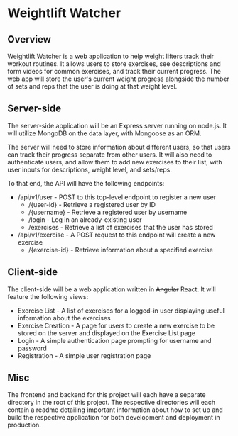 # Weightlift Watcher

## Overview

Weightlift Watcher is a web application to help weight lifters track their workout routines. It allows users to store 
exercises, see descriptions and form videos for common exercises, and track their current progress. The web app will store
the user's current weight progress alongside the number of sets and reps that the user is doing at that weight level.

## Server-side

The server-side application will be an Express server running on node.js. It will utilize MongoDB on the data layer, with
Mongoose as an ORM.

The server will need to store information about different users, so that users can track their progress separate from other 
users. It will also need to authenticate users, and allow them to add new exercises to their list, with user inputs for 
descriptions, weight level, and sets/reps. 

To that end, the API will have the following endpoints:

* /api/v1/user - POST to this top-level endpoint to register a new user
  * /{user-id} - Retrieve a registered user by ID
  * /{username} - Retrieve a registered user by username
  * /login - Log in an already-existing user
  * /exercises - Retrieve a list of exercises that the user has stored
* /api/v1/exercise - A POST request to this endpoint will create a new exercise
  * /{exercise-id} - Retrieve information about a specified exercise


## Client-side

The client-side will be a web application written in ~~Angular~~ React. It will feature the following views:

* Exercise List - A list of exercises for a logged-in user displaying useful information about the exercises
* Exercise Creation - A page for users to create a new exercise to be stored on the server and displayed on the Exercise 
List page
* Login - A simple authentication page prompting for username and password
* Registration - A simple user registration page

## Misc

The frontend and backend for this project will each have a separate directory in the root of this project. The respective 
directories will each contain a readme detailing important information about how to set up and build the respective application
for both development and deployment in production.